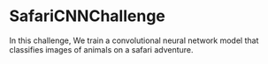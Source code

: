 # SafariCNNChallenge
In this challenge, We train a convolutional neural network model that classifies images of animals on a safari adventure.
